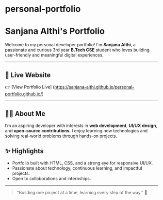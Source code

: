 # personal-portfolio
# Sanjana Althi's  Portfolio

Welcome to my personal developer portfolio! I'm **Sanjana Althi**, a passionate and curious 3rd year **B.Tech CSE** student who loves building user-friendly and meaningful digital experiences.

---

## 🔗 Live Website

👉 [View Portfolio Live] (https://sanjana-althi.github.io/personal-portfolio.github.io/)  


---

## 👩‍💻 About Me

I’m an aspiring developer with interests in **web development**, **UI/UX design**, and **open-source contributions**. I enjoy learning new technologies and solving real-world problems through hands-on projects.



## ✨ Highlights

- Portfolio built with HTML, CSS, and a strong eye for responsive UI/UX.  
- Passionate about technology, continuous learning, and impactful projects.  
- Open to collaborations and internships.

---

> “Building one project at a time, learning every step of the way.” 🌱
